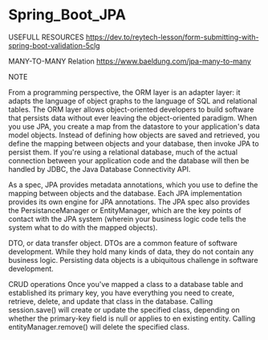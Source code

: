 # Spring_Boot_JPA

USEFULL RESOURCES
https://dev.to/reytech-lesson/form-submitting-with-spring-boot-validation-5clg

MANY-TO-MANY Relation
https://www.baeldung.com/jpa-many-to-many

NOTE

From a programming perspective, the ORM layer is an adapter layer: it adapts the language of object graphs to the language of SQL and relational tables. The ORM layer allows object-oriented developers to build software that persists data without ever leaving the object-oriented paradigm.
When you use JPA, you create a map from the datastore to your application's data model objects. Instead of defining how objects are saved and retrieved, 
you define the mapping between objects and your database, then invoke JPA to persist them. 
If you're using a relational database, much of the actual connection between your application code and the database will then be handled by JDBC, 
the Java Database Connectivity API.

As a spec, JPA provides metadata annotations, which you use to define the mapping between objects and the database. Each JPA implementation provides its own engine for JPA annotations. The JPA spec also provides the PersistanceManager or EntityManager, which are the key points of contact with the JPA system (wherein your business logic code tells the system what to do with the mapped objects).

DTO, or data transfer object. DTOs are a common feature of software development. While they hold many kinds of data, they do not contain any business logic. Persisting data objects is a ubiquitous challenge in software development.

CRUD operations
Once you've mapped a class to a database table and established its primary key, you have everything you need to create, retrieve, delete, and update that class in the database. Calling session.save() will create or update the specified class, depending on whether the primary-key field is null or applies to en existing entity. Calling entityManager.remove() will delete the specified class.